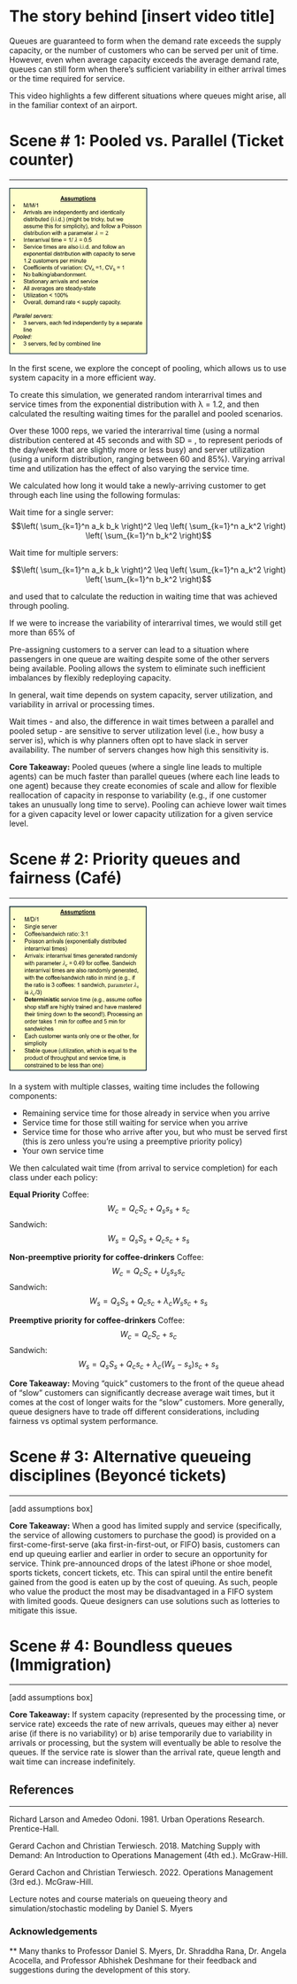# The story behind [insert video title]
Queues are guaranteed to form when the demand rate exceeds the supply capacity, or the number of customers who can be served per unit of time. However, even when average capacity exceeds the average demand rate, queues can still form when there’s sufficient variability in either arrival times or the time required for service.

This video highlights a few different situations where queues might arise, all in the familiar context of an airport.

# Scene \# 1: Pooled vs. Parallel (Ticket counter)
***
<img src="figures/assumptions_box_sc1.png" width=250 height=300>

In the first scene, we explore the concept of pooling, which allows us to use system capacity in  a more efficient way. 

To create this simulation, we generated random interarrival times and service times from the exponential distribution with λ = 1.2, and then calculated the resulting waiting times for the parallel and pooled scenarios.

Over these 1000 reps, we varied the interarrival time (using a normal distribution centered at 45 seconds and with SD = , to represent periods of the day/week that are slightly more or less busy) and server utilization (using a uniform distribution, ranging between 60 and 85%). Varying arrival time and utilization has the effect of also varying the service time.

We calculated how long it would take a newly-arriving customer to get through each line using the following formulas: 

Wait time for a single server:
$$\left( \sum_{k=1}^n a_k b_k \right)^2 \leq \left( \sum_{k=1}^n a_k^2 \right) \left( \sum_{k=1}^n b_k^2 \right)$$

Wait time for multiple servers:

$$\left( \sum_{k=1}^n a_k b_k \right)^2 \leq \left( \sum_{k=1}^n a_k^2 \right) \left( \sum_{k=1}^n b_k^2 \right)$$

and used that to calculate the reduction in waiting time that was achieved through pooling.

If we were to increase the variability of interarrival times,  we would still get more than 65% of 



Pre-assigning customers to a server can lead to a situation where passengers in one queue are waiting despite some of the other servers being available. Pooling allows the system to eliminate such inefficient imbalances by flexibly redeploying capacity.

In general, wait time depends on system capacity, server utilization, and variability in arrival or processing times.

Wait times - and also, the difference in wait times between a parallel and pooled setup - are sensitive to server utilization level (i.e., how busy a server is), which is why planners often opt to have slack in server availability. The number of servers changes how high this sensitivity is.

**Core Takeaway:** Pooled queues (where a single line leads to multiple agents) can be much faster than parallel queues (where each line leads to one agent) because they create economies of scale and allow for flexible reallocation of capacity in response to variability (e.g., if one customer takes an unusually long time to serve). Pooling can achieve lower wait times for a given capacity level or lower capacity utilization for a given service level.

# Scene \# 2: Priority queues and fairness (Café)
***
<img src="figures/assumptions_box_sc2.png" width=250 height=300>

In a system with multiple classes, waiting time includes the following components: 
- Remaining service time for those already in service when you arrive
- Service time for those still waiting for service when you arrive
- Service time for those who arrive after you, but who must be served first (this is zero unless you’re using a preemptive priority policy)
- Your own service time


We then calculated wait time (from arrival to service completion) for each class under each policy:

__Equal Priority__
Coffee: $$W_c = Q_c S_c + Q_s s_s + s_c$$
Sandwich:$$W_s = Q_s S_s + Q_c s_c + s_s$$

__Non-preemptive priority for coffee-drinkers__
Coffee: $$W_c = Q_c S_c + U_s s_s s_c$$
Sandwich: $$W_s = Q_s S_s + Q_c s_c + \lambda_c W_s s_c + s_s$$

__Preemptive priority for coffee-drinkers__
Coffee: $$W_c = Q_c S_c + s_c$$
Sandwich:  $$W_s = Q_s S_s + Q_c s_c + \lambda_c (W_s - s_s) s_c + s_s$$


**Core Takeaway:** Moving “quick” customers to the front of the queue ahead of “slow” customers can significantly decrease average wait times, but it comes at the cost of longer waits for the “slow” customers. More generally, queue designers have to trade off different considerations, including fairness vs optimal system performance.

# Scene \# 3: Alternative queueing disciplines (Beyoncé tickets)
***
[add assumptions box]

**Core Takeaway:** When a good has limited supply and service (specifically, the service of allowing customers to purchase the good) is provided on a first-come-first-serve (aka first-in-first-out, or FIFO) basis, customers can end up queuing earlier and earlier in order to secure an opportunity for service. Think pre-announced drops of the latest iPhone or shoe model, sports tickets, concert tickets, etc. This can spiral until the entire benefit gained from the good is eaten up by the cost of queuing. As such, people who value the product the most may be disadvantaged in a FIFO system with limited goods. Queue designers can use solutions such as lotteries to mitigate this issue.

# Scene \# 4: Boundless queues (Immigration)
***
[add assumptions box]

**Core Takeaway:** If system capacity (represented by the processing time, or service rate) exceeds the rate of new arrivals, queues may either a) never arise (if there is no variability) or b) arise temporarily due to variability in arrivals or processing, but the system will eventually be able to resolve the queues. If the service rate is slower than the arrival rate, queue length and wait time can increase indefinitely.



## References
***
Richard Larson and Amedeo Odoni. 1981. Urban Operations Research. Prentice-Hall.

Gerard Cachon and Christian Terwiesch. 2018. Matching Supply with Demand: An Introduction to Operations Management (4th ed.). McGraw-Hill.

Gerard Cachon and Christian Terwiesch. 2022. Operations Management (3rd ed.). McGraw-Hill.

Lecture notes and course materials on queueing theory and simulation/stochastic modeling by Daniel S. Myers

### Acknowledgements
**
Many thanks to Professor Daniel S. Myers, Dr. Shraddha Rana, Dr. Angela Acocella, and Professor Abhishek Deshmane for their feedback and suggestions during the development of this story.